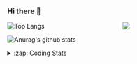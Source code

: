 ### Hi there 👋

<!--
**tao8687/tao8687** is a ✨ _special_ ✨ repository because its `README.md` (this file) appears on your GitHub profile.

Here are some ideas to get you started:

- 🔭 I’m currently working on ...
- 🌱 I’m currently learning ...
- 👯 I’m looking to collaborate on ...
- 🤔 I’m looking for help with ...
- 💬 Ask me about ...
- 📫 How to reach me: ...
- 😄 Pronouns: ...
- ⚡ Fun fact: ...
-->

<img align='right' src="https://media.giphy.com/media/M9gbBd9nbDrOTu1Mqx/giphy.gif" width="240">

  
![Top Langs](https://github-readme-stats.vercel.app/api/top-langs/?username=tao8687&layout=compact&title_color=23238E&text_color=A67D3D)

![Anurag's github stats](https://github-readme-stats.vercel.app/api?username=tao8687&show_icons=true&&text_color=A67D3D&title_color=23238E&show_icons=false&count_private=true&hide=stars)

<details>
  <summary>:zap: Coding Stats</summary>
  <br>
    
<!--START_SECTION:waka-->
![Code Time](http://img.shields.io/badge/Code%20Time-935%20hrs%2033%20mins-blue)

![Profile Views](http://img.shields.io/badge/Profile%20Views-0-blue)

**🐱 My GitHub Data** 

> 📦 1.5 MB Used in GitHub's Storage 
 > 
> 🏆 69 Contributions in the Year 2023
 > 
> 🚫 Not Opted to Hire
 > 
> 📜 49 Public Repositories 
 > 
> 🔑 23 Private Repositories 
 > 
**I'm an Early 🐤** 

```text
🌞 Morning                805 commits         ██████████████████████░░░   89.35 % 
🌆 Daytime                39 commits          █░░░░░░░░░░░░░░░░░░░░░░░░   04.33 % 
🌃 Evening                55 commits          ██░░░░░░░░░░░░░░░░░░░░░░░   06.10 % 
🌙 Night                  2 commits           ░░░░░░░░░░░░░░░░░░░░░░░░░   00.22 % 
```
📅 **I'm Most Productive on Wednesday** 

```text
Monday                   133 commits         ████░░░░░░░░░░░░░░░░░░░░░   14.76 % 
Tuesday                  124 commits         ███░░░░░░░░░░░░░░░░░░░░░░   13.76 % 
Wednesday                154 commits         ████░░░░░░░░░░░░░░░░░░░░░   17.09 % 
Thursday                 119 commits         ███░░░░░░░░░░░░░░░░░░░░░░   13.21 % 
Friday                   126 commits         ███░░░░░░░░░░░░░░░░░░░░░░   13.98 % 
Saturday                 122 commits         ███░░░░░░░░░░░░░░░░░░░░░░   13.54 % 
Sunday                   123 commits         ███░░░░░░░░░░░░░░░░░░░░░░   13.65 % 
```


📊 **This Week I Spent My Time On** 

```text
🕑︎ Time Zone: Asia/Shanghai

💬 Programming Languages: 
C++                      1 hr 50 mins        ██████████░░░░░░░░░░░░░░░   40.31 % 
Makefile                 58 mins             █████░░░░░░░░░░░░░░░░░░░░   21.46 % 
Bash                     38 mins             ████░░░░░░░░░░░░░░░░░░░░░   14.13 % 
Markdown                 37 mins             ███░░░░░░░░░░░░░░░░░░░░░░   13.51 % 
C                        13 mins             █░░░░░░░░░░░░░░░░░░░░░░░░   05.03 % 

🔥 Editors: 
VS Code                  4 hrs 34 mins       █████████████████████████   100.00 % 

🐱‍💻 Projects: 
vc0768                   3 hrs               ████████████████░░░░░░░░░   65.74 % 
AutoSearchTool           46 mins             ████░░░░░░░░░░░░░░░░░░░░░   16.77 % 
vc07681                  29 mins             ███░░░░░░░░░░░░░░░░░░░░░░   10.64 % 
TS0845_5.0               11 mins             █░░░░░░░░░░░░░░░░░░░░░░░░   04.14 % 
rt-thread                7 mins              █░░░░░░░░░░░░░░░░░░░░░░░░   02.71 % 

💻 Operating System: 
Linux                    4 hrs 34 mins       █████████████████████████   100.00 % 
```

**I Mostly Code in Python** 

```text
Python                   9 repos             ████████░░░░░░░░░░░░░░░░░   32.14 % 
C++                      6 repos             █████░░░░░░░░░░░░░░░░░░░░   21.43 % 
JavaScript               2 repos             ██░░░░░░░░░░░░░░░░░░░░░░░   07.14 % 
Batchfile                1 repo              █░░░░░░░░░░░░░░░░░░░░░░░░   03.57 % 
HTML                     1 repo              █░░░░░░░░░░░░░░░░░░░░░░░░   03.57 % 
```



**Timeline**

![Lines of Code chart](https://raw.githubusercontent.com/tao8687/tao8687/master/assets/bar_graph.png)


 Last Updated on 09/03/2023 01:44:13 UTC
<!--END_SECTION:waka-->
</details>
